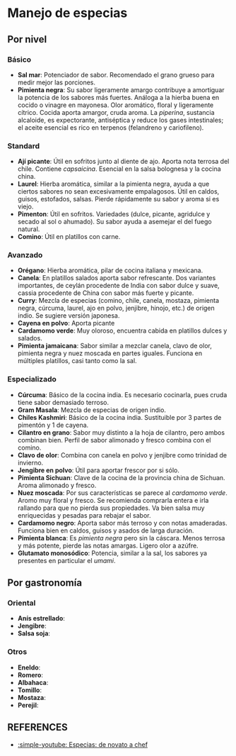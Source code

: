 # Manejo de especias

## Por nivel
### Básico
- **Sal mar**: Potenciador de sabor. Recomendado el grano grueso para medir
  mejor las porciones.
- **Pimienta negra**: Su sabor ligeramente amargo contribuye a amortiguar la
  potencia de los sabores más fuertes. Análoga a la hierba buena en cocido o 
  vinagre en mayonesa. Olor aromático, floral y ligeramente cítrico. Cocida
  aporta amargor, cruda aroma. La *piperina*, sustancia alcaloide, es
  expectorante, antiséptica y reduce los gases intestinales; el aceite esencial
  es rico en terpenos (felandreno y cariofileno).

### Standard
- **Ají picante**: Útil en sofritos junto al diente de ajo. Aporta nota terrosa
  del chile. Contiene *capsaicina*. Esencial en la salsa bolognesa y la cocina
  china.
- **Laurel**: Hierba aromática, similar a la pimienta negra, ayuda a que
  ciertos sabores no sean excesivamente empalagosos. Útil en caldos, guisos,
  estofados, salsas. Pierde rápidamente su sabor y aroma si es viejo.
- **Pimenton**: Útil en sofritos. Variedades (dulce, picante, agridulce y
  secado al sol o ahumado). Su sabor ayuda a asemejar el del fuego natural. 
- **Comino**: Útil en platillos con carne.

### Avanzado
- **Orégano**: Hierba aromática, pilar de cocina italiana y mexicana.
- **Canela**: En platillos salados aporta sabor refrescante. Dos variantes
  importantes, de ceylán procedente de India con sabor dulce y suave, cassia
  procedente de China con sabor más fuerte y picante. 
- **Curry**: Mezcla de especias (comino, chile, canela, mostaza, pimienta
  negra, cúrcuma, laurel, ajo en polvo, jenjibre, hinojo, etc.) de origen
  indio. Se sugiere versión japonesa.
- **Cayena en polvo**: Aporta picante
- **Cardamomo verde**: Muy oloroso, encuentra cabida en platillos dulces y salados.
- **Pimienta jamaicana**: Sabor similar a mezclar canela, clavo de olor,
  pimienta negra y nuez moscada en partes iguales. Funciona en múltiples
  platillos, casi tanto como la sal.

### Especializado
- **Cúrcuma**: Básico de la cocina india. Es necesario cocinarla, pues cruda tiene sabor demasiado terroso.
- **Gram Masala**: Mezcla de especias de origen indio.
- **Chiles Kashmiri**: Básico de la cocina india. Sustituible por 3 partes de pimentón y 1 de cayena.
- **Cilantro en grano**: Sabor muy distinto a la hoja de cilantro, pero ambos
  combinan bien. Perfil de sabor alimonado y fresco combina con el comino.
- **Clavo de olor**: Combina con canela en polvo y jenjibre como trinidad de invierno.
- **Jengibre en polvo**: Útil para aportar frescor por si sólo.
- **Pimienta Sichuan**: Clave de la cocina de la provincia china de Sichuan. Aroma alimonado y fresco.
- **Nuez moscada**: Por sus características se parece al *cardamomo verde*.
  Aromo muy floral y fresco. Se recomienda comprarla entera e irla rallando
  para que no pierda sus propiedades. Va bien salsa muy enriquecidas y pesadas para rebajar el sabor.
- **Cardamomo negro**: Aporta sabor más terroso y con notas amaderadas.
  Funciona bien en caldos, guisos y asados de larga duración. 
- **Pimienta blanca**: Es *pimienta negra* pero sin la cáscara. Menos terrosa y
  más potente, pierde las notas amargas. Ligero olor a azúfre.
- **Glutamato monosódico**: Potencia, similar a la sal, los sabores ya
  presentes en particular el *umami*.

## Por gastronomía

### Oriental
- **Anís estrellado**:
- **Jengibre**:
- **Salsa soja**:

### Otros
- **Eneldo**:
- **Romero**:
- **Albahaca**:
- **Tomillo**:
- **Mostaza**:
- **Perejil**:

## REFERENCES
- [:simple-youtube: Especias: de novato a chef](https://youtu.be/KcW-Dip4O4I)
